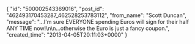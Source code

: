  {
   "id": "500002543369016",
   "post_id": "462493170453287_462528253783112",
   "from_name": "Scott Duncan",
   "message": "...I'm sure EVERYONE spending Euros will sign for their half ANY TIME now!\n\n...otherwise the Euro is just a fancy coupon.",
   "created_time": "2013-04-05T20:11:03+0000"
 }

